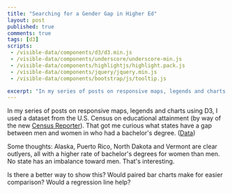 ```yaml
---
title: "Searching for a Gender Gap in Higher Ed"
layout: post
published: true
comments: true
tags: [d3]
scripts:
 - /visible-data/components/d3/d3.min.js
 - /visible-data/components/underscore/underscore-min.js
 - /visible-data/components/highlightjs/highlight.pack.js
 - /visible-data/components/jquery/jquery.min.js
 - /visible-data/components/bootstrap/js/tooltip.js

excerpt: "In my series of posts on responsive maps, legends and charts using D3, I used a dataset from the U.S. Census on educational attainment (by way of the new Census Reporter). That got me curious what states have a gap between men and women in who had a bachelor's degree."
---
```

<style type="text/css">
html,
body {
    position: relative;
}

.caption {
    display: none;

    background-color: #fff;
    border: 1px solid #333;
    border-radius: 1;
    padding: .5em;
    position: absolute;
}

circle.point {
    stroke: #41ab5d;
    fill: #74c476;
}

circle.point.active {
    stroke: #4292C6;
    fill: #6BAED6;
}

path.overlay {
    fill: none;
    pointer-events: all;
}

text.label {
    font-size: 1em;
}
</style>

In my series of posts on responsive maps, legends and charts using D3, I used a dataset from the U.S. Census on educational attainment (by way of the new [Census Reporter][cr]). That got me curious what states have a gap between men and women in who had a bachelor's degree. ([Data][])

 [cr]: http://beta.censusreporter.org "Census Reporter, beta"
 [data]: http://beta.censusreporter.org/compare/01000US/040/map/?release=acs2011_1yr&table=C15002 "Sex by Educational Attainment for the Population 25 Years and Over, 2011 ACS"

<div id="chart"></div>

Some thoughts: Alaska, Puerto Rico, North Dakota and Vermont are clear outlyers, all with a higher rate of bachelor's degrees for women than men. No state has an imbalance toward men. That's interesting.

Is there a better way to show this? Would paired bar charts make for easier comparison? Would a regression line help?

<script type="x-jst" id="caption-template">
<h5><%= Name %></h5>
<p>
    Female: <%= format(female_percent) %><br>
    Male: <%= format(male_percent) %>
</p>
</script>

<script type="text/javascript">
var url = "/visible-data/data/census/bachelors-degrees-gender.csv"
  , margin = {top: 20, right: 10, bottom: 60, left: 50}
  , width = parseInt(d3.select('#chart').style('width'), 10)
  , width = width - margin.left - margin.right
  , height = width // square for now
  , pad = .025
  , percent = d3.format('%');

// scales and axes
var x = d3.scale.linear()
    .domain([0, .5])
    .range([0, width]);

var y = d3.scale.linear()
    .domain([0, .5])
    .range([height, 0]);

var xAxis = d3.svg.axis()
    .scale(x)
    .orient('bottom')
    .tickFormat(percent);

var yAxis = d3.svg.axis()
    .scale(y)
    .orient('left')
    .tickFormat(percent);

// voronoi for interaction
var voronoi = d3.geom.voronoi()
    .x(function(d) { return x(d.male_percent); })
    .y(function(d) { return y(d.female_percent); })
    .clipExtent([[0, 0], [width, height]]);

var line = d3.svg.line()
    .interpolate('linear-closed');

var caption = d3.select('body').append('div')
    .attr('class', 'caption');

var template = _.template(d3.select('#caption-template').html());

// setup the chart
var chart = d3.select('#chart').append('svg')
    .style('width', (width + margin.left + margin.right) + 'px')
    .style('height', (height + margin.top + margin.bottom) + 'px')
  .append('g')
    .attr('transform', 'translate(' + [margin.left, margin.top] + ')');

// get teh data and go
d3.csv(url).row(function(d) {
    // Name,GeoID,Total,Male,Male-BA,Female,Female-BA
    d.Total = +d.Total;
    d.Male = +d.Male;
    d['Male-BA'] = +d['Male-BA'];
    d.Female = +d.Female;
    d['Female-BA'] = +d['Female-BA'];

    // percents
    d.male_percent = d['Male-BA'] / d.Male;
    d.female_percent = d['Female-BA'] / d.Female;
    d.percent = (d['Female-BA'] + d['Male-BA']) / d.Total;

    return d;

}).get(function(err, data) {
    // render the chart
    window.data = data;

    // update domains based on data;
    var min = d3.min(data, function(d) {
        return Math.min(d.male_percent, d.female_percent);
    });

    var max = d3.max(data, function(d) {
        return Math.max(d.male_percent, d.female_percent);
    });

    x.domain([min - pad, max + pad]);
    y.domain([min - pad, max + pad]);

    chart.append('g')
        .attr('class', 'x axis')
        .attr('transform', 'translate(0,' + height + ')')
        .call(xAxis);

    chart.append('g')
        .attr('class', 'y axis')
        .call(yAxis);

    var states = chart.selectAll('.state')
        .data(voronoi(data))
      .enter().append('g')
        .attr('class', 'state');
    
    states.append('path')
        .attr('class', 'overlay')
        .attr('d', line)
        .on('mouseover', showCaption)
        .on('mouseout', hideCaption);

    var circles = states.append('circle')
        .attr('class', 'point')
        .attr('r', 3)
        .attr('cx', function(d) { return x(d.point.male_percent); })
        .attr('cy', function(d) { return y(d.point.female_percent); });

    chart.append('text')
        .attr('class', 'label y')
        .attr('x', margin.left)
        .attr('y', margin.top)
        .text('Female');

    chart.append('text')
        .attr('class', 'label x')
        .attr('x', width / 2)
        .attr('y', height + margin.bottom / 2)
        .text('Male');

});

d3.select(window).on('resize', resize);

function resize() {
    // update width and height
    width = parseInt(d3.select('#chart').style('width'), 10);
    width = width - margin.left - margin.right;
    height = width;

    // resize svg
    d3.select(chart.node().parentNode)
        .style('width', (width + margin.left + margin.right) + 'px')
        .style('height', (height + margin.top + margin.bottom) + 'px');

    x.range([0, width]);
    y.range([height, 0]);

    chart.selectAll('circle.point')
        .attr('cx', function(d) { return x(d.point.male_percent); })
        .attr('cy', function(d) { return y(d.point.female_percent); });

    // update axes
    chart.select('.x.axis')
        .attr('transform', 'translate(0,' + height + ')')
        .call(xAxis);

    chart.select('.y.axis').call(yAxis);

    chart.select('.label.x')
        .attr('x', width / 2)
        .attr('y', height + margin.bottom / 2);

    // update voronoi
    voronoi.clipExtent([[0, 0], [width, height]]);

    chart.selectAll('path.overlay')
        .data(voronoi(data))
        .attr('d', line);
}

function showCaption(d, i) {
    var position = d3.mouse(document.body)
      , state = d.point
      , circle = $(this).parent().find('circle');

    state.format = percent;

    circle.tooltip({
        title: template(state),
        html: true,
        container: d3.select('#chart'),
        placement: 'auto'
    }).tooltip('show');

    d3.select(circle[0]).attr('class', 'point active');

}

function hideCaption() {
    var circle = $(this).parent().find('circle')
        .tooltip('hide');

    d3.select(circle[0]).attr('class', 'point');

}

</script>